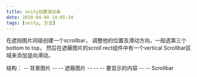 ```yaml
---
title: unity创建滚动条
date: 2020-04-08 14:05:34
tags: [unity, 方法]
---
```

在遮挡图片同级创建一个scrollbar，
调整他的位置及滑动方向，一般选第三个bottom to top，
然后在遮蔽图片的scroll rect组件中有一个vertical Scrollbar区域来添加竖向滑动。

结构：
-- 背景图片
-- -- 遮蔽图片
-- -- -- 要显示的内容
-- -- Scrollbar